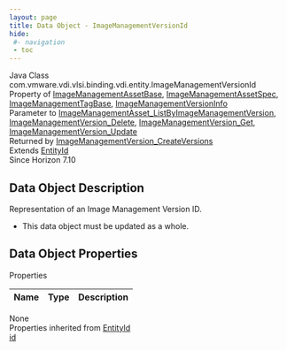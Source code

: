 ```yaml
---
layout: page
title: Data Object - ImageManagementVersionId
hide:
 #- navigation
 - toc
---
```


  
  
  



Java Class
    com.vmware.vdi.vlsi.binding.vdi.entity.ImageManagementVersionId  
Property of
     [ImageManagementAssetBase](vdi.utils.imagemanagement.ImageManagementAsset.ImageManagementAssetBase.md#field_detail), [ImageManagementAssetSpec](vdi.utils.imagemanagement.ImageManagementAsset.ImageManagementAssetSpec.md#field_detail), [ImageManagementTagBase](vdi.utils.imagemanagement.ImageManagementTag.ImageManagementTagBase.md#field_detail), [ImageManagementVersionInfo](vdi.utils.imagemanagement.ImageManagementVersion.ImageManagementVersionInfo.md#field_detail)  
Parameter to
     [ImageManagementAsset_ListByImageManagementVersion](vdi.utils.imagemanagement.ImageManagementAsset.md#listByImageManagementVersion), [ImageManagementVersion_Delete](vdi.utils.imagemanagement.ImageManagementVersion.md#delete), [ImageManagementVersion_Get](vdi.utils.imagemanagement.ImageManagementVersion.md#get), [ImageManagementVersion_Update](vdi.utils.imagemanagement.ImageManagementVersion.md#update)  
Returned by
     [ImageManagementVersion_CreateVersions](vdi.utils.imagemanagement.ImageManagementVersion.md#createVersions)  
Extends
     [EntityId](vdi.EntityId.md)  
Since 
    Horizon 7.10

## Data Object Description 

Representation of an Image Management Version ID. 

  * This data object must be updated as a whole.



## Data Object Properties

Properties

Name |  Type |  Description   
---|---|---  
None  
Properties inherited from [EntityId](vdi.EntityId.md)  
[id](vdi.EntityId.md#id)  
  
  

  
  

